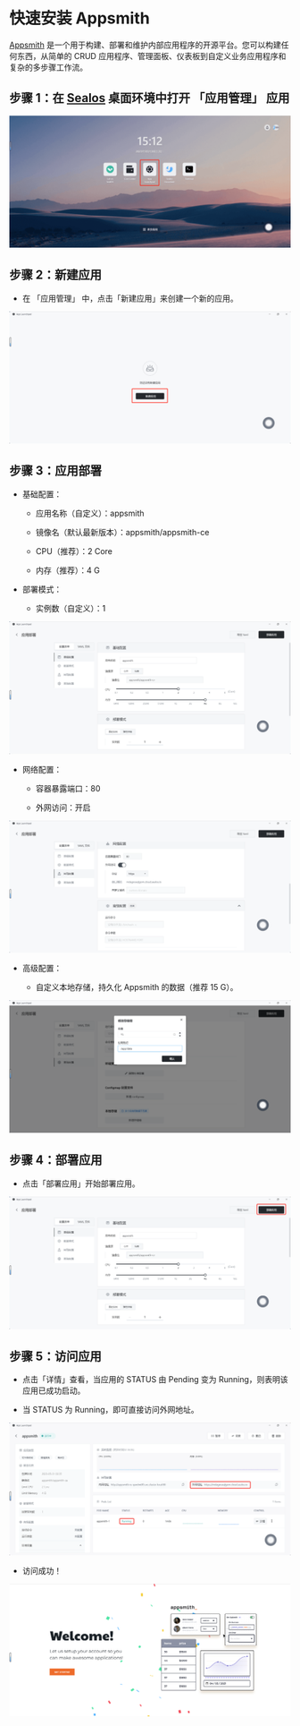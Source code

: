 # 快速安装 Appsmith

[Appsmith](https://github.com/appsmithorg/appsmith) 是一个用于构建、部署和维护内部应用程序的开源平台。您可以构建任何东西，从简单的 CRUD 应用程序、管理面板、仪表板到自定义业务应用程序和复杂的多步骤工作流。

## 步骤 1：在 [Sealos](https://cloud.sealos.io) 桌面环境中打开 「应用管理」 应用

![](../images/appsmith-1.png)

## 步骤 2：新建应用

- 在 「应用管理」 中，点击「新建应用」来创建一个新的应用。

![](../images/appsmith-2.png)

## 步骤 3：应用部署

- 基础配置：
  
  - 应用名称（自定义）：appsmith
  
  - 镜像名（默认最新版本）：appsmith/appsmith-ce
  
  - CPU（推荐）：2 Core
  
  - 内存（推荐）：4 G

- 部署模式：
  
  - 实例数（自定义）：1

![](../images/appsmith-3.png)

- 网络配置：
  
  - 容器暴露端口：80
  
  - 外网访问：开启

![](../images/appsmith-4.png)

- 高级配置：
  
  - 自定义本地存储，持久化 Appsmith 的数据（推荐 15 G）。

![](../images/appsmith-5.png)

## 步骤 4：部署应用

- 点击「部署应用」开始部署应用。

![](../images/appsmith-6.png)

## 步骤 5：访问应用

- 点击「详情」查看，当应用的 STATUS 由 Pending 变为 Running，则表明该应用已成功启动。

- 当 STATUS 为 Running，即可直接访问外网地址。

![](../images/appsmith-7.png)

- 访问成功！

![](../images/appsmith-8.png)


